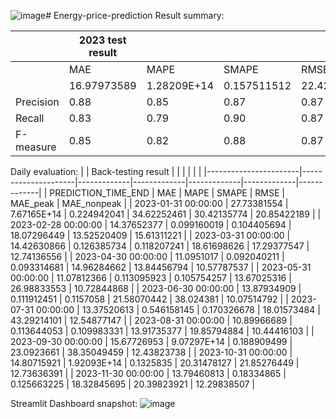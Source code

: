 ![image](https://github.com/DDKson/Energy-price-prediction/assets/92723196/ef27da5f-2a9c-4e35-a101-32baf4031de9)# Energy-price-prediction
Result summary: 

|           | 2023 test result |             |             |             |             |             |
|-----------|------------------|-------------|-------------|-------------|-------------|-------------|
|           |        MAE       |     MAPE    |    SMAPE    |     RMSE    |   MAE_peak  | MAE_nonpeak |
|           | 16.97973589      | 1.28209E+14 | 0.157511512 | 22.42016772 | 24.62805557 | 14.62947749 |
| Precision |       0.88       |     0.85    |     0.87    |     0.87    |     0.87    |     0.88    |
|   Recall  |       0.83       |     0.79    |     0.90    |     0.87    |     0.8     |     0.89    |
| F-measure |       0.85       |     0.82    |     0.88    |     0.87    |     0.83    |     0.88    |

Daily evaluation:
|                       | Back-testing result |             |             |             |             |             |
|-----------------------|---------------------|-------------|-------------|-------------|-------------|-------------|
|  PREDICTION_TIME_END  |         MAE         |     MAPE    |    SMAPE    |     RMSE    |   MAE_peak  | MAE_nonpeak |
| 2023-01-31   00:00:00 | 27.73381554         | 7.67165E+14 | 0.224942041 | 34.62252461 | 30.42135774 | 20.85422189 |
| 2023-02-28   00:00:00 | 14.37652377         | 0.099160019 | 0.104405694 | 18.07296449 | 13.52520409 | 15.61311221 |
| 2023-03-31   00:00:00 | 14.42630866         | 0.126385734 | 0.118207241 | 18.61698626 | 17.29377547 | 12.74136556 |
| 2023-04-30   00:00:00 | 11.0951017          | 0.092040211 | 0.093314681 | 14.96284662 | 13.84456794 | 10.57787537 |
| 2023-05-31   00:00:00 | 11.07812366         | 0.113095923 | 0.105754257 | 13.67025316 | 26.98833553 | 10.72844868 |
| 2023-06-30   00:00:00 | 13.87934909         | 0.111912451 | 0.1157058   | 21.58070442 | 38.024381   | 10.07514792 |
| 2023-07-31   00:00:00 | 13.37520613         | 0.546158145 | 0.170326678 | 18.01573484 | 43.29214101 | 12.54877147 |
| 2023-08-31   00:00:00 | 10.89966689         | 0.113644053 | 0.109983331 | 13.91735377 | 19.85794884 | 10.44416103 |
| 2023-09-30   00:00:00 | 15.67726953         | 9.07297E+14 | 0.188909499 | 23.0923661  | 38.35049459 | 12.43823738 |
| 2023-10-31   00:00:00 | 14.80715921         | 1.92093E+14 | 0.1325835   | 20.31478127 | 21.85276449 | 12.73636391 |
| 2023-11-30   00:00:00 | 13.79460813         | 0.18334865  | 0.125663225 | 18.32845695 | 20.39823921 | 12.29838507 |

Streamlit Dashboard snapshot:
![image](https://github.com/DDKson/Energy-price-prediction/assets/92723196/c84ef0f6-5632-4f77-b0f5-cae896bdd626)
